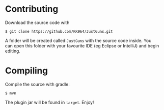 Contributing
==========
Download the source code with

    $ git clone https://github.com/KK964/JustGuns.git

A folder will be created called `JustGuns` with the source code inside. You
can open this folder with your favourite IDE (eg Eclipse or IntelliJ) and begin
editing.

Compiling
=========
Compile the source with gradle:

    $ mvn

The plugin jar will be found in `target`. Enjoy!
